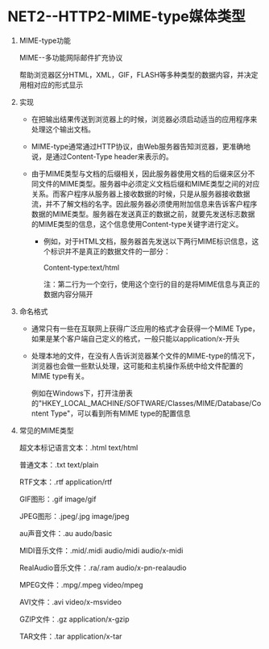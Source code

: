 # NET2--HTTP2-MIME-type媒体类型

1. MIME-type功能

   MIME--多功能网际邮件扩充协议

   帮助浏览器区分HTML，XML，GIF，FLASH等多种类型的数据内容，并决定用相对应的形式显示

2. 实现

   + 在把输出结果传送到浏览器上的时候，浏览器必须启动适当的应用程序来处理这个输出文档。

   + MIME-type通常通过HTTP协议，由Web服务器告知浏览器，更准确地说，是通过Content-Type header来表示的。

   + 由于MIME类型与文档的后缀相关，因此服务器使用文档的后缀来区分不同文件的MIME类型。服务器中必须定义文档后缀和MIME类型之间的对应关系。而客户程序从服务器上接收数据的时候，只是从服务器接收数据流，并不了解文档的名字。因此服务器必须使用附加信息来告诉客户程序数据的MIME类型。服务器在发送真正的数据之前，就要先发送标志数据的MIME类型的信息，这个信息使用Content-type关键字进行定义。

     + 例如，对于HTML文档，服务器首先发送以下两行MIME标识信息，这个标识并不是真正的数据文件的一部分：

       Content-type:text/html

       注：第二行为一个空行，使用这个空行的目的是将MIME信息与真正的数据内容分隔开

3. 命名格式

   + 通常只有一些在互联网上获得广泛应用的格式才会获得一个MIME Type，如果是某个客户端自己定义的格式，一般只能以application/x-开头

   + 处理本地的文件，在没有人告诉浏览器某个文件的MIME-type的情况下，浏览器也会做一些默认处理，这可能和主机操作系统中给文件配置的MIME type有关。

     例如在Windows下，打开注册表的"HKEY_LOCAL_MACHINE/SOFTWARE/Classes/MIME/Database/Content Type"，可以看到所有MIME type的配置信息

4. 常见的MIME类型

   超文本标记语言文本：.html   text/html

   普通文本：.txt   text/plain

   RTF文本：.rtf   application/rtf

   GIF图形：.gif   image/gif

   JPEG图形：.jpeg/.jpg   image/jpeg

   au声音文件：.au   audo/basic

   MIDI音乐文件：.mid/.midi    audio/midi   audio/x-midi

   RealAudio音乐文件：.ra/.ram   audio/x-pn-realaudio

   MPEG文件：.mpg/.mpeg   video/mpeg

   AVI文件：.avi   video/x-msvideo

   GZIP文件：.gz   application/x-gzip

   TAR文件：.tar   application/x-tar





